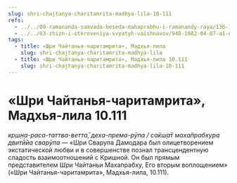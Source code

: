 ```yaml
---
slug: shri-chajtanya-charitamrita-madhya-lila-10-111
refs:
  - ../../09-ramananda-samvada-beseda-mahaprabhu-i-ramanandy-raya/136-1982-01-11-a1-obyasnenie-poemy-ramanandy-raya-i-pesni-mahaprabhu-pered-dzhagannathom.md
  - ../../63-zhizn-i-otkroveniya-svyatyh-vaishnavov/948-1982-04-07-a1-nastavlenie-mahaprabhu-i-molitvy-raghunatha-k-rupe-i-sanatane.md
tags:
  - title: «Шри Чайтанья-чаритамрита», Мадхья-лила
    slug: shri-chajtanya-charitamrita-madhya-lila
  - title: «Шри Чайтанья-чаритамрита», Мадхья-лила 10.111
    slug: shri-chajtanya-charitamrita-madhya-lila-10-111
---
```


# «Шри Чайтанья-чаритамрита», Мадхья-лила 10.111

*кр̣ш̣н̣а-раса-таттва-ветта̄, деха-према-рӯпа / са̄кш̣а̄т маха̄прабхура двитӣйа сварӯпа* — «Шри Сварупа Дамодара был олицетворением экстатической любви и в совершенстве познал трансцендентную сладость взаимоотношений с Кришной. Он был прямым представителем Шри Чайтаньи Махапрабху, Его вторым воплощением» («Шри Чайтанья-чаритамрита», Мадхья-лила, 10.111).
